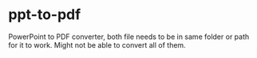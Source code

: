 # ppt-to-pdf
PowerPoint to PDF converter, both file needs to be in same folder or path for it to work.
Might not be able to convert all of them.
